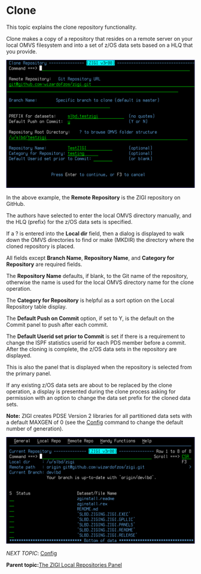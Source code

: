 # Clone

This topic explains the clone repository functionality.

Clone makes a copy of a repository that resides on a remote server on your local OMVS filesystem and into a set of z/OS data sets based on a HLQ that you provide.

![](media/g_clone_1.png)

In the above example, the **Remote Repository** is the ZIGI repository on GitHub.

The authors have selected to enter the local OMVS directory manually, and the HLQ \(prefix\) for the z/OS data sets is specified.

If a ? is entered into the **Local dir** field, then a dialog is displayed to walk down the OMVS directories to find or make \(MKDIR\) the directory where the cloned repository is placed.

All fields except **Branch Name**, **Repository Name**, and **Category for Repository** are required fields.

The **Repository Name** defaults, if blank, to the Git name of the repository, otherwise the name is used for the local OMVS directory name for the clone operation.

The **Category for Repository** is helpful as a sort option on the Local Repository table display.

The **Default Push on Commit** option, if set to Y, is the default on the Commit panel to push after each commit.

The **Default Userid set prior to Commit** is set if there is a requirement to change the ISPF statistics userid for each PDS member before a commit. After the cloning is complete, the z/OS data sets in the repository are displayed.

This is also the panel that is displayed when the repository is selected from the primary panel.

If any existing z/OS data sets are about to be replaced by the clone operation, a display is presented during the clone process asking for permission with an option to change the data set prefix for the cloned data sets.

**Note:** ZIGI creates PDSE Version 2 libraries for all partitioned data sets with a default MAXGEN of 0 \(see the [Config](r_config_lrp.md) command to change the default number of generation\).

![](media/g_clone_2.png)

*NEXT TOPIC*: [Config](r_config_lrp.md)

**Parent topic:**[The ZIGI Local Repositories Panel](c_the_zigi_local_repositories_panel.md)

